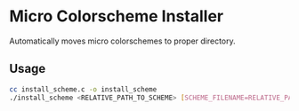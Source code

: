 # Micro Colorscheme Installer

Automatically moves micro colorschemes to proper directory.

## Usage

```bash
cc install_scheme.c -o install_scheme
./install_scheme <RELATIVE_PATH_TO_SCHEME> [SCHEME_FILENAME=RELATIVE_PATH_TO_SCHEME]
```
